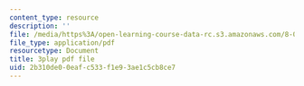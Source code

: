 ```yaml
---
content_type: resource
description: ''
file: /media/https%3A/open-learning-course-data-rc.s3.amazonaws.com/8-03sc-physics-iii-vibrations-and-waves-fall-2016/2b310de00eafc533f1e93ae1c5cb8ce7_T2n6fVybLcU.pdf
file_type: application/pdf
resourcetype: Document
title: 3play pdf file
uid: 2b310de0-0eaf-c533-f1e9-3ae1c5cb8ce7
---
```

